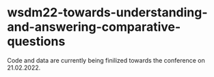 # wsdm22-towards-understanding-and-answering-comparative-questions
Code and data are currently being finilized towards the conference on 21.02.2022.

